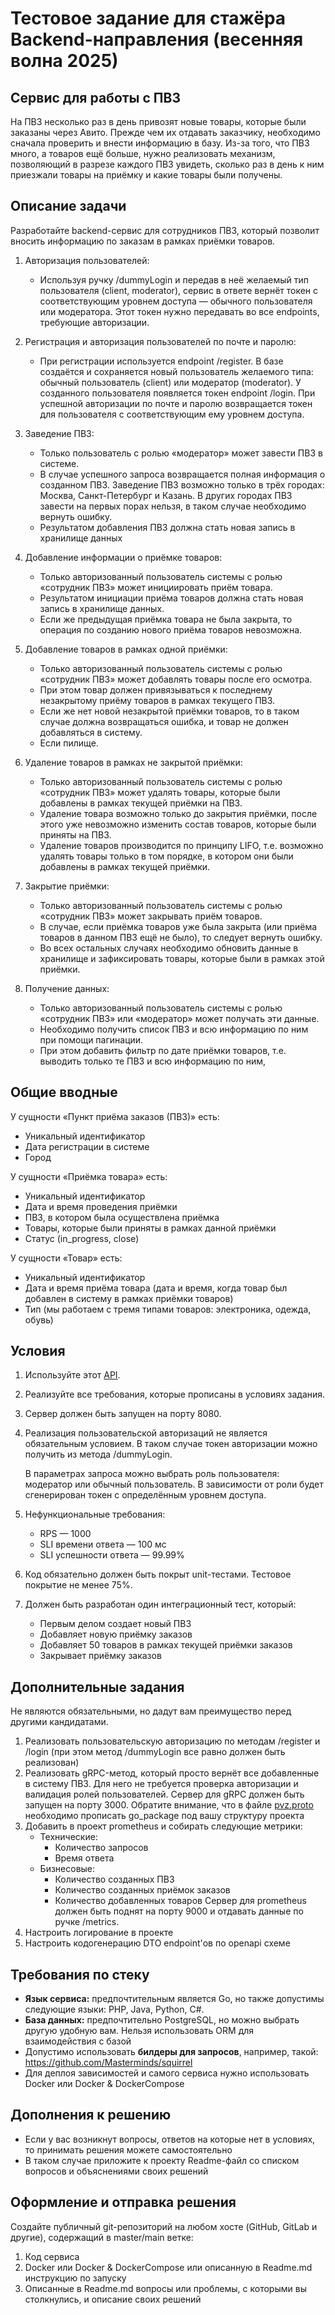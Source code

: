 # Тестовое задание для стажёра Backend-направления (весенняя волна 2025)

## Сервис для работы с ПВЗ

На ПВЗ несколько раз в день привозят новые товары, которые были заказаны через Авито. Прежде чем их отдавать заказчику, необходимо сначала проверить и внести информацию в базу. Из-за того, что ПВЗ много, а товаров ещё больше, нужно реализовать механизм, позволяющий в разрезе каждого ПВЗ увидеть, сколько раз в день к ним приезжали товары на приёмку и какие товары были получены.

## Описание задачи

Разработайте backend-сервис для сотрудников ПВЗ, который позволит вносить информацию по заказам в рамках приёмки товаров.

1. Авторизация пользователей:
	* Используя ручку /dummyLogin и передав в неё желаемый тип пользователя (client, moderator),
	  сервис в ответе вернёт токен с соответствующим уровнем доступа — обычного пользователя или модератора.
	  Этот токен нужно передавать во все endpoints, требующие авторизации.

2. Регистрация и авторизация пользователей по почте и паролю:
	* При регистрации используется endpoint /register.
	  В базе создаётся и сохраняется новый пользователь желаемого типа: обычный пользователь (client) или модератор (moderator).
	  У созданного пользователя появляется токен endpoint /login.
	  При успешной авторизации по почте и паролю возвращается токен для пользователя с соответствующим ему уровнем доступа.

3. Заведение ПВЗ:
	* Только пользователь с ролью «модератор» может завести ПВЗ в системе.
	* В случае успешного запроса возвращается полная информация о созданном ПВЗ. Заведение ПВЗ возможно только в трёх городах: Москва, Санкт-Петербург и Казань. В других городах ПВЗ завести на         первых порах нельзя, в таком случае необходимо вернуть ошибку.
	* Результатом добавления ПВЗ должна стать новая запись в хранилище данных

4. Добавление информации о приёмке товаров:
	* Только авторизованный пользователь системы с ролью «сотрудник ПВЗ» может инициировать приём товара.
	* Результатом инициации приёма товаров должна стать новая запись в хранилище данных.
	* Если же предыдущая приёмка товара не была закрыта, то операция по созданию нового приёма товаров невозможна.

5. Добавление товаров в рамках одной приёмки:
	* Только авторизованный пользователь системы с ролью «сотрудник ПВЗ» может добавлять товары после его осмотра.
	* При этом товар должен привязываться к последнему незакрытому приёму товаров в рамках текущего ПВЗ.
	* Если же нет новой незакрытой приёмки товаров, то в таком случае должна возвращаться ошибка, и товар не должен добавляться в систему.
	* Если пилище.

6. Удаление товаров в рамках не закрытой приёмки:
	* Только авторизованный пользователь системы с ролью «сотрудник ПВЗ» может удалять товары, которые были добавлены
	  в рамках текущей приёмки на ПВЗ.
	* Удаление товара возможно только до закрытия приёмки, после этого уже невозможно изменить состав товаров, которые
	  были приняты на ПВЗ.
	* Удаление товаров производится по принципу LIFO, т.е. возможно удалять товары только в том порядке, в котором
	  они были добавлены в рамках текущей приёмки.

7. Закрытие приёмки:
	* Только авторизованный пользователь системы с ролью «сотрудник ПВЗ» может закрывать приём товаров.
	* В случае, если приёмка товаров уже была закрыта (или приёма товаров в данном ПВЗ ещё не было),
	  то следует вернуть ошибку.
	* Во всех остальных случаях необходимо обновить данные в хранилище и зафиксировать товары,
	  которые были в рамках этой приёмки.

8. Получение данных:
	* Только авторизованный пользователь системы с ролью «сотрудник ПВЗ» или «модератор» может получать эти данные.
	* Необходимо получить список ПВЗ и всю информацию по ним при помощи пагинации.
	* При этом добавить фильтр по дате приёмки товаров, т.е. выводить только те ПВЗ и всю информацию по ним,

## Общие вводные

У сущности «Пункт приёма заказов (ПВЗ)» есть:
* Уникальный идентификатор
* Дата регистрации в системе
* Город

У сущности «Приёмка товара» есть:
* Уникальный идентификатор
* Дата и время проведения приёмки
* ПВЗ, в котором была осуществлена приёмка
* Товары, которые были приняты в рамках данной приёмки
* Статус (in_progress, close)

У сущности «Товар» есть:
* Уникальный идентификатор
* Дата и время приёма товара (дата и время, когда товар был добавлен в систему в рамках приёмки товаров)
* Тип (мы работаем с тремя типами товаров: электроника, одежда, обувь)

## Условия

1. Используйте этот [API](swagger.yaml).
2. Реализуйте все требования, которые прописаны в условиях задания.
3. Сервер должен быть запущен на порту 8080.
4. Реализация пользовательской авторизаций не является обязательным условием. В таком случае токен авторизации можно получить из метода /dummyLogin.

   В параметрах запроса можно выбрать роль пользователя: модератор или обычный пользователь.
   В зависимости от роли будет сгенерирован токен с определённым уровнем доступа.
6. Нефункциональные требования:
	* RPS — 1000
	* SLI времени ответа — 100 мс
	* SLI успешности ответа — 99.99%
7. Код обязательно должен быть покрыт unit-тестами. Тестовое покрытие не менее 75%.
8. Должен быть разработан один интеграционный тест, который:
	* Первым делом создает новый ПВЗ
	* Добавляет новую приёмку заказов
	* Добавляет 50 товаров в рамках текущей приёмки заказов
	* Закрывает приёмку заказов

## Дополнительные задания

Не являются обязательными, но дадут вам преимущество перед другими кандидатами.

1. Реализовать пользовательскую авторизацию по методам /register и /login
   (при этом метод /dummyLogin все равно должен быть реализован)
2. Реализовать gRPC-метод, который просто вернёт все добавленные в систему ПВЗ. Для него не
   требуется проверка авторизации и валидация ролей пользователей. Сервер для gRPC должен быть запущен на порту 3000.
   Обратите внимание, что в файле [pvz.proto](pvz.proto) необходимо прописать go_package под вашу структуру проекта
3. Добавить в проект prometheus и собирать следующие метрики:
	* Технические:
		* Количество запросов
		* Время ответа
	* Бизнесовые:
		* Количество созданных ПВЗ
		* Количество созданных приёмок заказов
		* Количество добавленных товаров
		  Сервер для prometheus должен быть поднят на порту 9000 и отдавать данные по ручке /metrics.
4. Настроить логирование в проекте
5. Настроить кодогенерацию DTO endpoint'ов по openapi схеме

## Требования по стеку

* **Язык сервиса:** предпочтительным является Go, но также допустимы следующие языки: PHP, Java, Python, C#.
* **База данных:** предпочтительно PostgreSQL, но можно выбрать другую удобную вам. Нельзя использовать ORM для взаимодействия с базой
* Допустимо использовать **билдеры для запросов**, например, такой: https://github.com/Masterminds/squirrel
* Для деплоя зависимостей и самого сервиса нужно использовать Docker или Docker & DockerCompose

## Дополнения к решению
* Если у вас возникнут вопросы, ответов на которые нет в условиях, то принимать решения можете самостоятельно
* В таком случае приложите к проекту Readme-файл со списком вопросов и объяснениями своих решений

## Оформление и отправка решения

Создайте публичный git-репозиторий на любом хосте (GitHub, GitLab и другие), содержащий в master/main ветке:

1. Код сервиса
2. Docker или Docker & DockerCompose или описанную в Readme.md инструкцию по запуску
3. Описанные в Readme.md вопросы или проблемы, с которыми вы столкнулись, и описание своих решений